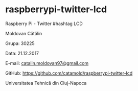 # raspberrypi-twitter-lcd
Raspberry Pi - Twitter #hashtag LCD

Moldovan Cătălin

Grupa: 30225 

Data: 21.12.2017

E-mail: catalin.moldovan97@gmail.com

GitHub: https://github.com/catamold/raspberrypi-twitter-lcd

Universitatea Tehnică din Cluj-Napoca

